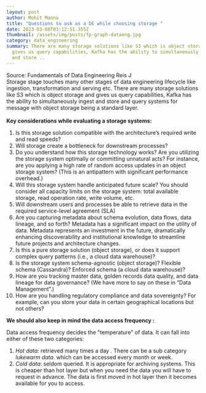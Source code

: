 ```yaml
---
layout: post
author: Mohit Manna
title: "Questions to ask as a DE while choosing storage "
date: 2023-03-08T03:12:51.355Z
thumbnail: /assets/img/posts/fp-graph-dataeng.jpg
category: data_engineering
summary: There are many storage solutions like S3 which is object storage and
  gives us query capabilities, Kafka has the ability to simultaneously ingest
  and store ..
---
```

S﻿ource: Fundamentals of Data Engineering Reis J\
Storage stage touches many other stages of data engineering lifecycle like ingestion, transformation and serving etc. There are many storage solutions like S3 which is object storage and gives us query capabilities, Kafka has the ability to simultaneously ingest and store and query systems for message with object storage being a standard layer. \
\
**K﻿ey considerations while evaluating a storage systems:**

1. Is this storage solution compatible with the architecture’s required
   write and read speeds?
2. Will storage create a bottleneck for downstream processes?
3. Do you understand how this storage technology works? Are you
   utilizing the storage system optimally or committing unnatural acts?
   For instance, are you applying a high rate of random access updates in
   an object storage system? (This is an antipattern with significant
   performance overhead.)
4. Will this storage system handle anticipated future scale? You should
   consider all capacity limits on the storage system: total available
   storage, read operation rate, write volume, etc.
5. Will downstream users and processes be able to retrieve data in the
   required service-level agreement (SLA)
6. Are you capturing metadata about schema evolution, data flows, data
   lineage, and so forth? Metadata has a significant impact on the utility
   of data. Metadata represents an investment in the future, dramatically
   enhancing discoverability and institutional knowledge to streamline
   future projects and architecture changes.
7. Is this a pure storage solution (object storage), or does it support
   complex query patterns (i.e., a cloud data warehouse)?
8. Is the storage system schema-agnostic (object storage)? Flexible
   schema (Cassandra)? Enforced schema (a cloud data warehouse)?
9. How are you tracking master data, golden records data quality, and
   data lineage for data governance? (We have more to say on these in
   “Data Management”.)
10. How are you handling regulatory compliance and data sovereignty?
    For example, can you store your data in certain geographical locations
    but not others?



**We should also keep in mind the data access frequency :**

D﻿ata access frequency decides the "temperature" of data. It can fall into either of these two categories:

1. *H﻿ot data:* retrieved many times a day . There can be a sub category *lukewarm data*. which can be accessed every month or week. 
2. *C﻿old data*: seldom queried. It is appropriate for archiving systems. This is cheaper than hot layer but when you need the data you will have to request in advance. The data is first moved in hot layer then it becomes available for you to access.